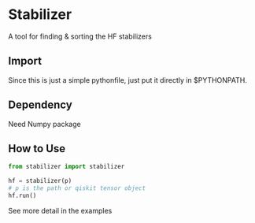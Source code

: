 # Stabilizer
A tool for finding & sorting the HF stabilizers

## Import
Since this is just a simple pythonfile, just put it directly in $PYTHONPATH.

## Dependency
Need Numpy package

## How to Use
``` python
from stabilizer import stabilizer

hf = stabilizer(p)
# p is the path or qiskit tensor object
hf.run()
```
See more detail in the examples

